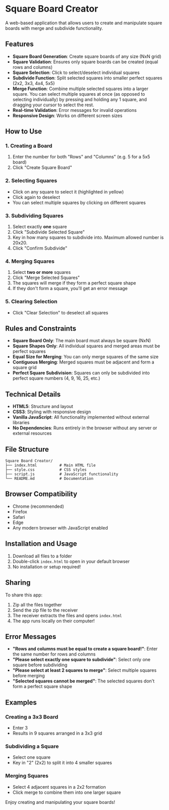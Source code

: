 # Square Board Creator

A web-based application that allows users to create and manipulate square boards with merge and subdivide functionality.

## Features

- **Square Board Generation**: Create square boards of any size (NxN grid)
- **Square Validation**: Ensures only square boards can be created (equal rows and columns)
- **Square Selection**: Click to select/deselect individual squares
- **Subdivide Function**: Split selected squares into smaller perfect squares (2x2, 3x3, 4x4, 5x5)
- **Merge Function**: Combine multiple selected squares into a larger square. You can select multiple squares at once (as opposed to selecting individually) by pressing and holding any 1 square, and dragging your cursor to select the rest.
- **Real-time Validation**: Error messages for invalid operations
- **Responsive Design**: Works on different screen sizes

## How to Use

### 1. Creating a Board
1. Enter the number for both "Rows" and "Columns" (e.g. 5 for a 5x5 board)
2. Click "Create Square Board"

### 2. Selecting Squares
- Click on any square to select it (highlighted in yellow)
- Click again to deselect
- You can select multiple squares by clicking on different squares

### 3. Subdividing Squares
1. Select exactly **one** square
2. Click "Subdivide Selected Square"
3. Key in how many squares to subdivide into. Maximum allowed number is 20x20.
4. Click "Confirm Subdivide"

### 4. Merging Squares
1. Select **two or more** squares
2. Click "Merge Selected Squares"
3. The squares will merge if they form a perfect square shape
4. If they don't form a square, you'll get an error message

### 5. Clearing Selection
- Click "Clear Selection" to deselect all squares

## Rules and Constraints

- **Square Board Only**: The main board must always be square (NxN)
- **Square Shapes Only**: All individual squares and merged areas must be perfect squares
- **Equal Size for Merging**: You can only merge squares of the same size
- **Contiguous Merging**: Merged squares must be adjacent and form a square grid
- **Perfect Square Subdivision**: Squares can only be subdivided into perfect square numbers (4, 9, 16, 25, etc.)

## Technical Details

- **HTML5**: Structure and layout
- **CSS3**: Styling with responsive design
- **Vanilla JavaScript**: All functionality implemented without external libraries
- **No Dependencies**: Runs entirely in the browser without any server or external resources

## File Structure

```
Square Board Creator/
├── index.html          # Main HTML file
├── style.css           # CSS styles
├── script.js           # JavaScript functionality
└── README.md           # Documentation
```

## Browser Compatibility

- Chrome (recommended)
- Firefox
- Safari
- Edge
- Any modern browser with JavaScript enabled

## Installation and Usage

1. Download all files to a folder
2. Double-click `index.html` to open in your default browser
3. No installation or setup required!

## Sharing

To share this app:
1. Zip all the files together
2. Send the zip file to the receiver
3. The receiver extracts the files and opens `index.html`
4. The app runs locally on their computer!

## Error Messages

- **"Rows and columns must be equal to create a square board!"**: Enter the same number for rows and columns
- **"Please select exactly one square to subdivide"**: Select only one square before subdividing
- **"Please select at least 2 squares to merge"**: Select multiple squares before merging
- **"Selected squares cannot be merged"**: The selected squares don't form a perfect square shape

## Examples

### Creating a 3x3 Board
- Enter 3
- Results in 9 squares arranged in a 3x3 grid

### Subdividing a Square
- Select one square
- Key in "2" (2x2) to split it into 4 smaller squares

### Merging Squares
- Select 4 adjacent squares in a 2x2 formation
- Click merge to combine them into one larger square

Enjoy creating and manipulating your square boards!
